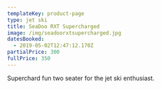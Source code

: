 ```yaml
---
templateKey: product-page
type: jet ski
title: SeaDoo RXT Supercharged
image: /img/seadoorxtsupercharged.jpg
datesBooked:
  - 2019-05-02T12:47:12.170Z
partialPrice: 300
fullPrice: 350
---
```

Superchard fun two seater for the jet ski enthusiast.
